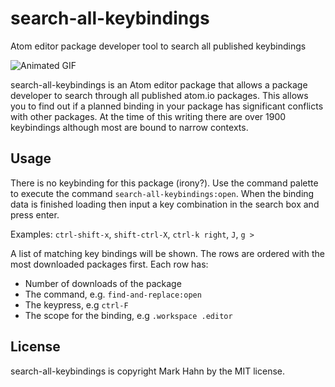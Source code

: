 search-all-keybindings
======================

Atom editor package developer tool to search all published keybindings

![Animated GIF](https://github.com/mark-hahn/search-all-keybindings/blob/master/screenshots/keyb.gif?raw=true)

search-all-keybindings is an Atom editor package that allows a package developer to search through all published atom.io packages.  This allows you to find out if a planned binding in your package has significant conflicts with other packages.  At the time of this writing there are over 1900 keybindings although most are bound to narrow contexts.

## Usage

There is no keybinding for this package (irony?). Use the command palette to execute the command `search-all-keybindings:open`.  When the binding data is finished loading then input a key combination in the search box and press enter.

Examples: `ctrl-shift-x`, `shift-ctrl-X`, `ctrl-k right`, `J`, `g >`

A list of matching key bindings will be shown.  The rows are ordered with the most downloaded packages first.  Each row has:

- Number of downloads of the package
- The command, e.g. `find-and-replace:open`
- The keypress, e.g `ctrl-F`
- The scope for the binding, e.g `.workspace .editor`
  
## License

search-all-keybindings is copyright Mark Hahn by the MIT license.
